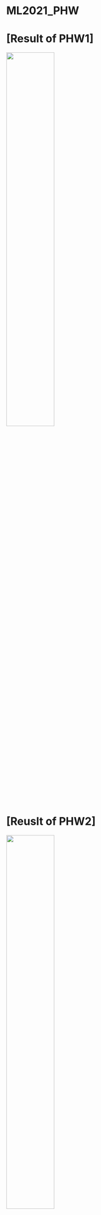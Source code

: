 # ML2021_PHW

# [Result of PHW1]
<img width="50%" src="https://user-images.githubusercontent.com/76056286/139527565-a9b94704-33d9-424c-aa55-2e1eca1e293f.png"/>

# [Reuslt of PHW2]
<img width = "50%" src = "https://user-images.githubusercontent.com/76056286/139527809-d91145ff-3ef9-4bde-ad50-849517277503.png"/>
